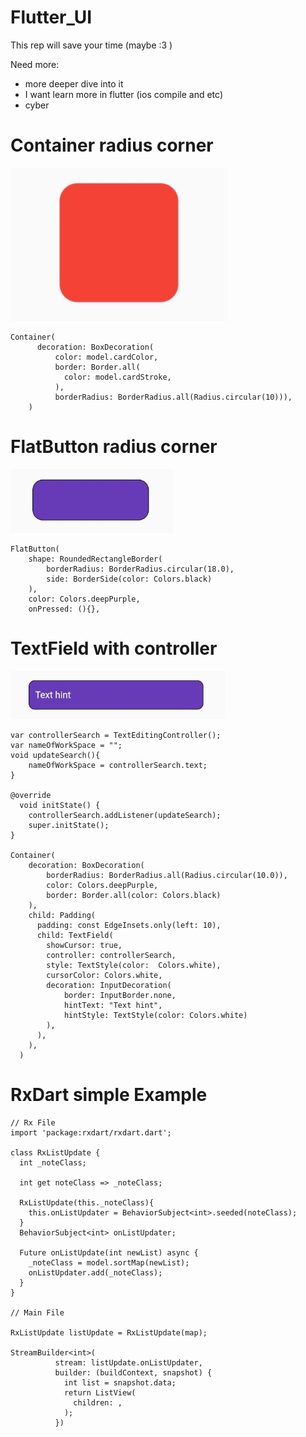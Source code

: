 # Flutter_UI
This rep will save your time (maybe :3 )

Need more:
- more deeper dive into it
- I want learn more in flutter (ios compile and etc)
- cyber

# Container radius corner
![cccc](RC.JPG)
```Radius with color border and backGround
Container(
      decoration: BoxDecoration(
          color: model.cardColor,
          border: Border.all(
            color: model.cardStroke,
          ),
          borderRadius: BorderRadius.all(Radius.circular(10))),
    )
```


# FlatButton radius corner
![cccc](flatbut.JPG)
```
FlatButton(
    shape: RoundedRectangleBorder(
        borderRadius: BorderRadius.circular(18.0),
        side: BorderSide(color: Colors.black)
    ),
    color: Colors.deepPurple,
    onPressed: (){},
```

# TextField with controller

![cccc](textfield.JPG)
```
var controllerSearch = TextEditingController();
var nameOfWorkSpace = "";
void updateSearch(){
    nameOfWorkSpace = controllerSearch.text;
}

@override
  void initState() {
    controllerSearch.addListener(updateSearch);
    super.initState();
}

Container(
    decoration: BoxDecoration(
        borderRadius: BorderRadius.all(Radius.circular(10.0)),
        color: Colors.deepPurple,
        border: Border.all(color: Colors.black)
    ),
    child: Padding(
      padding: const EdgeInsets.only(left: 10),
      child: TextField(
        showCursor: true,
        controller: controllerSearch,
        style: TextStyle(color:  Colors.white),
        cursorColor: Colors.white,
        decoration: InputDecoration(
            border: InputBorder.none,
            hintText: "Text hint",
            hintStyle: TextStyle(color: Colors.white)
        ),
      ),
    ),
  )
```


# RxDart simple Example

```
// Rx File
import 'package:rxdart/rxdart.dart';

class RxListUpdate {
  int _noteClass;

  int get noteClass => _noteClass;

  RxListUpdate(this._noteClass){
    this.onListUpdater = BehaviorSubject<int>.seeded(noteClass);
  }
  BehaviorSubject<int> onListUpdater;

  Future onListUpdate(int newList) async {
    _noteClass = model.sortMap(newList);
    onListUpdater.add(_noteClass);
  }
}

// Main File

RxListUpdate listUpdate = RxListUpdate(map);

StreamBuilder<int>(
          stream: listUpdate.onListUpdater,
          builder: (buildContext, snapshot) {
            int list = snapshot.data;
            return ListView(
              children: ,
            );
          })
 ```
